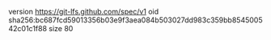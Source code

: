 version https://git-lfs.github.com/spec/v1
oid sha256:bc687fcd59013356b03e9f3aea084b503027dd983c359bb854500542c01c1f88
size 80
